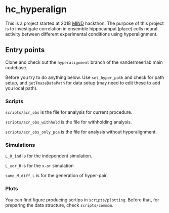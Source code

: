 # hc_hyperalign

This is a project started at 2018 [MIND](https://summer-mind.github.io/) hackthon. The purpose of this project is to investigate correlation in ensemble hippocampal (place) cells neural activity between different experimental conditions using hyperalignment.

## Entry points

Clone and check out the `hyperalignment` branch of the vandermeerlab main codebase.

Before you try to do anything below. Use `set_hyper_path` and check for path setup, and `getTmazeDataPath` for data setup (may need to edit these to add you local path).

### Scripts
`scripts/acr_obs` is the file for analysis for current procedure.

`scripts/acr_obs_withhold` is the file for withholding analysis.

`scripts/acr_obs_only_pca` is the file for analysis without hyperalignment.

### Simulations
`L_R_ind` is for the independent simulation.

`L_xor_R` is for the `x-or` simulation

`same_M_diff_L` is for the generation of hyper-pair.

### Plots
You can find figure producing scrtips in `scripts/plotting`. Before that, for preparing the data structure, check `scripts/common`.
